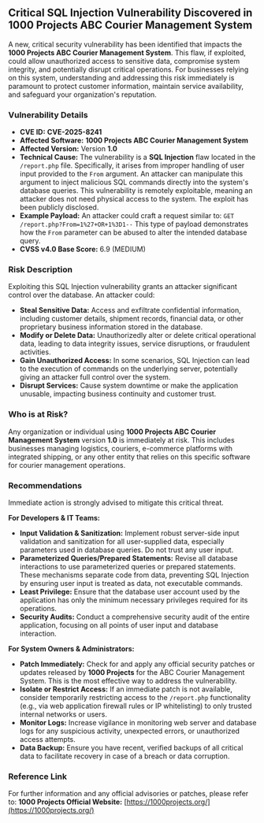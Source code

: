 ## Critical SQL Injection Vulnerability Discovered in 1000 Projects ABC Courier Management System

A new, critical security vulnerability has been identified that impacts the **1000 Projects ABC Courier Management System**. This flaw, if exploited, could allow unauthorized access to sensitive data, compromise system integrity, and potentially disrupt critical operations. For businesses relying on this system, understanding and addressing this risk immediately is paramount to protect customer information, maintain service availability, and safeguard your organization's reputation.

### Vulnerability Details

*   **CVE ID:** **CVE-2025-8241**
*   **Affected Software:** **1000 Projects ABC Courier Management System**
*   **Affected Version:** Version **1.0**
*   **Technical Cause:** The vulnerability is a **SQL Injection** flaw located in the `/report.php` file. Specifically, it arises from improper handling of user input provided to the `From` argument. An attacker can manipulate this argument to inject malicious SQL commands directly into the system's database queries. This vulnerability is remotely exploitable, meaning an attacker does not need physical access to the system. The exploit has been publicly disclosed.
*   **Example Payload:** An attacker could craft a request similar to:
    `GET /report.php?From=1%27+OR+1%3D1--`
    This type of payload demonstrates how the `From` parameter can be abused to alter the intended database query.
*   **CVSS v4.0 Base Score:** 6.9 (MEDIUM)

### Risk Description

Exploiting this SQL Injection vulnerability grants an attacker significant control over the database. An attacker could:

*   **Steal Sensitive Data:** Access and exfiltrate confidential information, including customer details, shipment records, financial data, or other proprietary business information stored in the database.
*   **Modify or Delete Data:** Unauthorizedly alter or delete critical operational data, leading to data integrity issues, service disruptions, or fraudulent activities.
*   **Gain Unauthorized Access:** In some scenarios, SQL Injection can lead to the execution of commands on the underlying server, potentially giving an attacker full control over the system.
*   **Disrupt Services:** Cause system downtime or make the application unusable, impacting business continuity and customer trust.

### Who is at Risk?

Any organization or individual using **1000 Projects ABC Courier Management System** version **1.0** is immediately at risk. This includes businesses managing logistics, couriers, e-commerce platforms with integrated shipping, or any other entity that relies on this specific software for courier management operations.

### Recommendations

Immediate action is strongly advised to mitigate this critical threat.

**For Developers & IT Teams:**

*   **Input Validation & Sanitization:** Implement robust server-side input validation and sanitization for all user-supplied data, especially parameters used in database queries. Do not trust any user input.
*   **Parameterized Queries/Prepared Statements:** Revise all database interactions to use parameterized queries or prepared statements. These mechanisms separate code from data, preventing SQL Injection by ensuring user input is treated as data, not executable commands.
*   **Least Privilege:** Ensure that the database user account used by the application has only the minimum necessary privileges required for its operations.
*   **Security Audits:** Conduct a comprehensive security audit of the entire application, focusing on all points of user input and database interaction.

**For System Owners & Administrators:**

*   **Patch Immediately:** Check for and apply any official security patches or updates released by **1000 Projects** for the ABC Courier Management System. This is the most effective way to address the vulnerability.
*   **Isolate or Restrict Access:** If an immediate patch is not available, consider temporarily restricting access to the `/report.php` functionality (e.g., via web application firewall rules or IP whitelisting) to only trusted internal networks or users.
*   **Monitor Logs:** Increase vigilance in monitoring web server and database logs for any suspicious activity, unexpected errors, or unauthorized access attempts.
*   **Data Backup:** Ensure you have recent, verified backups of all critical data to facilitate recovery in case of a breach or data corruption.

### Reference Link

For further information and any official advisories or patches, please refer to:
**1000 Projects Official Website:** [https://1000projects.org/](https://1000projects.org/)